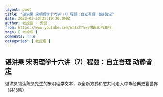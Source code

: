 ```yaml
---
layout: post
title: "谌洪果 宋明理学十六讲（7）程颐：自立吾理 动静皆定"
date: 2023-02-23T22:19:36.000Z
author: 老虎庙 · 虎侃
from: https://www.youtube.com/watch?v=vMNN7bPcOF8
tags: [ 老虎庙 ]
comments: True
categories: [ 老虎庙 ]
---
```

<!--1677190776000-->
[谌洪果 宋明理学十六讲（7）程颐：自立吾理 动静皆定](https://www.youtube.com/watch?v=vMNN7bPcOF8)
------

<div>
谌洪果领读陈来先生的宋明理学文本，以全新方式和您共同走入中华经典史籍世界（共16集）
</div>
